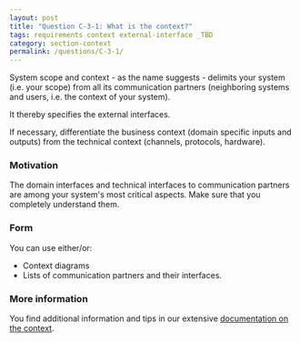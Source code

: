 ```yaml
---
layout: post
title: "Question C-3-1: What is the context?"
tags: requirements context external-interface _TBD
category: section-context
permalink: /questions/C-3-1/
---
```


System scope and context - as the name suggests - delimits your system (i.e. your scope) from all its communication partners (neighboring systems and users, i.e. the context of your system).

It thereby specifies the external interfaces.

If necessary, differentiate the business context (domain specific inputs and outputs) from the technical context (channels, protocols, hardware).

### Motivation
The domain interfaces and technical interfaces to communication partners are among
your system's most critical aspects. Make sure that you completely understand them.

### Form

You can use either/or:

* Context diagrams
* Lists of communication partners and their interfaces.


### More information

You find additional information and tips in our extensive [documentation on the context](https://docs.arc42.org/section-3/).
